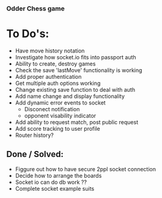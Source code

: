 ### Odder Chess game

# To Do's:
- Have move history notation
- Investigate how socket.io fits into passport auth
- Ability to create, destroy games
- Check the save 'lastMove' functionality is working
- Add proper authentication
- Get multiple auth options working
- Change existing save function to deal with auth
- Add name change and display functionality
- Add dynamic error events to socket
  * Disconect notification
  * opponent visability indicator
- Add ability to request match, post public request
- Add score tracking to user profile
- Router history?


## Done / Solved:
- Figgure out how to have secure 2ppl socket connection
- Decide how to arrange the boards
- Socket io can do db work ??
- Complete socket example suits
